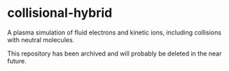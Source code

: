 # collisional-hybrid
A plasma simulation of fluid electrons and kinetic ions, including collisions with neutral molecules.

This repository has been archived and will probably be deleted in the near future.
